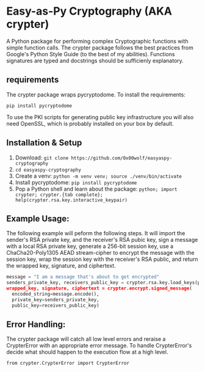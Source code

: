 # Easy-as-Py Cryptography (AKA crypter)

A Python package for performing complex Cryptographic functions with simple function calls. The crypter package follows the best practices from Google's Python Style Guide (to the best of my abilities). Functions signatures are typed and docstrings should be sufficienly explanatory. 

## requirements

The crypter package wraps pycryptodome. To install the requirements:

`pip install pycryptodome`

To use the PKI scripts for generating public key infrastructure you will also need OpenSSL, which is probably installed on your box by default.

## Installation & Setup

1) Download: `git clone https://github.com/0x00wolf/easyaspy-cryptography`
2) `cd easyaspy-cryptography`
3) Create a venv: `python -m venv venv; source ./venv/bin/activate`
4) Install pycryptodome: `pip install pycryptodome`
5) Pop a Python shell and learn about the package: `python; import crypter; crypter.{tab complete}; help(crypter.rsa.key.interactive_keypair)`

## Example Usage:

The following example will peform the following steps. It will import the sender's RSA private key, and the receiver's RSA pubic key, sign a message with a local RSA private key, generate a 256-bit session key, use a ChaCha20-Poly1305 AEAD stream-cipher to encrypt the message with the session key, wrap the session key with the receiver's RSA public, and return the wrapped key, signature, and ciphertext.

```python
message = "I am a message that's about to get encrypted"
senders_private_key, receivers_public_key = crypter.rsa.key.load_keys(private_pem='./privkey.pem, public_pem='./pubkey.pem')
wrapped_key, signature, ciphertext = crypter.encrypt.signed_message(
  encoded_string=message.encode(),
  private_key=senders_private_key,
  public_key=receivers_public_key)
```


## Error Handling:

The crypter package will catch all low level errors and reraise a CrypterError with an appropriate error message. To handle CrypterError's decide what should happen to the execution flow at a high level.

`from crypter.CrypterError import CrypterError`

